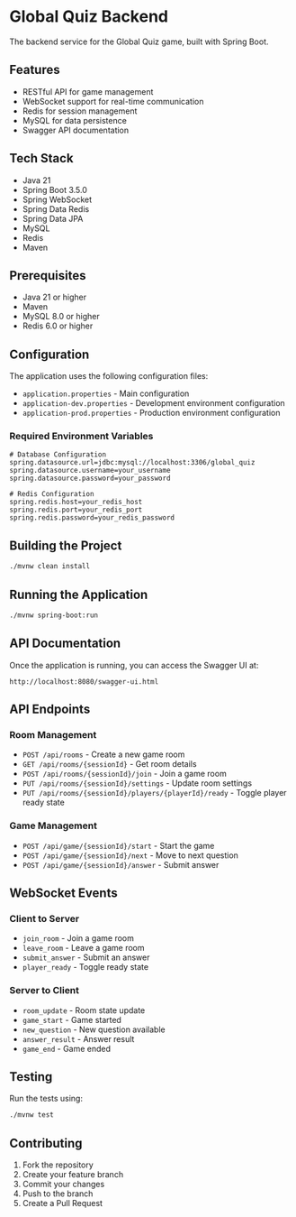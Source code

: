 # Global Quiz Backend

The backend service for the Global Quiz game, built with Spring Boot.

## Features

- RESTful API for game management
- WebSocket support for real-time communication
- Redis for session management
- MySQL for data persistence
- Swagger API documentation

## Tech Stack

- Java 21
- Spring Boot 3.5.0
- Spring WebSocket
- Spring Data Redis
- Spring Data JPA
- MySQL
- Redis
- Maven

## Prerequisites

- Java 21 or higher
- Maven
- MySQL 8.0 or higher
- Redis 6.0 or higher

## Configuration

The application uses the following configuration files:
- `application.properties` - Main configuration
- `application-dev.properties` - Development environment configuration
- `application-prod.properties` - Production environment configuration

### Required Environment Variables

```properties
# Database Configuration
spring.datasource.url=jdbc:mysql://localhost:3306/global_quiz
spring.datasource.username=your_username
spring.datasource.password=your_password

# Redis Configuration
spring.redis.host=your_redis_host
spring.redis.port=your_redis_port
spring.redis.password=your_redis_password
```

## Building the Project

```bash
./mvnw clean install
```

## Running the Application

```bash
./mvnw spring-boot:run
```

## API Documentation

Once the application is running, you can access the Swagger UI at:
```
http://localhost:8080/swagger-ui.html
```

## API Endpoints

### Room Management
- `POST /api/rooms` - Create a new game room
- `GET /api/rooms/{sessionId}` - Get room details
- `POST /api/rooms/{sessionId}/join` - Join a game room
- `PUT /api/rooms/{sessionId}/settings` - Update room settings
- `PUT /api/rooms/{sessionId}/players/{playerId}/ready` - Toggle player ready state

### Game Management
- `POST /api/game/{sessionId}/start` - Start the game
- `POST /api/game/{sessionId}/next` - Move to next question
- `POST /api/game/{sessionId}/answer` - Submit answer

## WebSocket Events

### Client to Server
- `join_room` - Join a game room
- `leave_room` - Leave a game room
- `submit_answer` - Submit an answer
- `player_ready` - Toggle ready state

### Server to Client
- `room_update` - Room state update
- `game_start` - Game started
- `new_question` - New question available
- `answer_result` - Answer result
- `game_end` - Game ended

## Testing

Run the tests using:
```bash
./mvnw test
```

## Contributing

1. Fork the repository
2. Create your feature branch
3. Commit your changes
4. Push to the branch
5. Create a Pull Request 